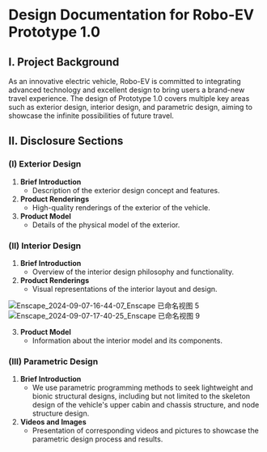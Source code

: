 # Design Documentation for Robo-EV Prototype 1.0

## I. Project Background
As an innovative electric vehicle, Robo-EV is committed to integrating advanced technology and excellent design to bring users a brand-new travel experience. The design of Prototype 1.0 covers multiple key areas such as exterior design, interior design, and parametric design, aiming to showcase the infinite possibilities of future travel.

## II. Disclosure Sections

### (I) Exterior Design
1. **Brief Introduction**
    - Description of the exterior design concept and features.
2. **Product Renderings**
    - High-quality renderings of the exterior of the vehicle.
3. **Product Model**
    - Details of the physical model of the exterior.

### (II) Interior Design

1. **Brief Introduction**
    - Overview of the interior design philosophy and functionality.
2. **Product Renderings**
    - Visual representations of the interior layout and design.

![Enscape_2024-09-07-16-44-07_Enscape 已命名视图 5](https://github.com/user-attachments/assets/4b37c464-5cbf-4936-b532-89e5c8cd0b04)
![Enscape_2024-09-07-17-40-25_Enscape 已命名视图 9](https://github.com/user-attachments/assets/020f1c92-991d-4039-918c-61750bca6047)

3. **Product Model**
    - Information about the interior model and its components.

### (III) Parametric Design
1. **Brief Introduction**
    - We use parametric programming methods to seek lightweight and bionic structural designs, including but not limited to the skeleton design of the vehicle's upper cabin and chassis structure, and node structure design.
2. **Videos and Images**
    - Presentation of corresponding videos and pictures to showcase the parametric design process and results.
